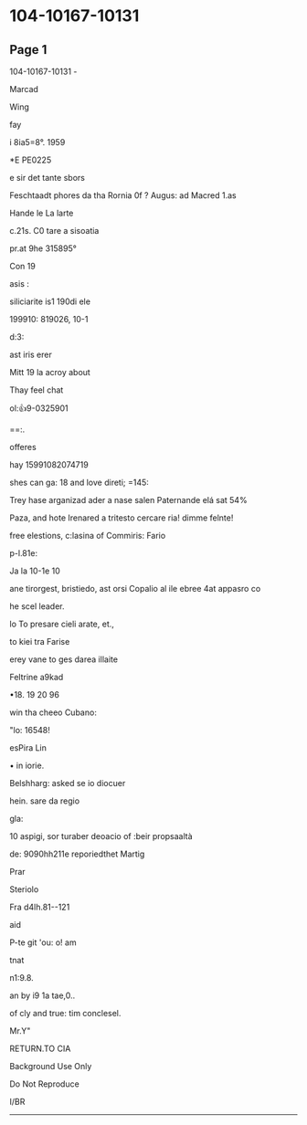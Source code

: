# 104-10167-10131

## Page 1

104-10167-10131 -

Marcad

Wing

fay

i 8ia5=8°. 1959

*E PE0225

e sir det tante sbors

Feschtaadt phores da tha Rornia 0f ? Augus: ad Macred 1.as

Hande le La larte

c.21s. C0 tare a sisoatia

pr.at 9he 315895°

Con 19

asis :

siliciarite is1 190di ele

199910: 819026, 10-1

d:3:

ast iris erer

Mitt 19 la acroy about

Thay feel chat

ol::+1:9-0325901

==:.

offeres

hay 15991082074719

shes can ga: 18 and love direti; =145:

Trey hase arganizad ader a nase salen Paternande elá sat 54%

Paza, and hote Irenared a tritesto cercare ria! dimme felnte!

free elestions, c:lasina of Commiris: Fario

p-l.81e:

Ja la 10-1e 10

ane tirorgest, bristiedo, ast orsi Copalio al ile ebree 4at appasro co

he scel leader.

lo To presare cieli arate, et.,

to kiei tra Farise

erey vane to ges darea illaite

Feltrine a9kad

•18. 19 20 96

win tha cheeo Cubano:

"lo: 16548!

esPira Lin

• in iorie.

Belshharg: asked se io diocuer

hein. sare da regio

gla:

10 aspigi, sor turaber deoacio of :beir propsaaltà

de: 9090hh211e reporiedthet Martig

Prar

Steriolo

Fra d4lh.81--121

aid

P-te git 'ou: o! am

tnat

n1:9.8.

an by i9 1a tae,0..

of cly and true: tim conclesel.

Mr.Y"

RETURN.TO CIA

Background Use Only

Do Not Reproduce

I/BR

---

